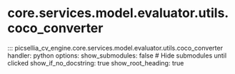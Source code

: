 # core.services.model.evaluator.utils.coco_converter

::: picsellia_cv_engine.core.services.model.evaluator.utils.coco_converter
    handler: python
    options:
        show_submodules: false  # Hide submodules until clicked
        show_if_no_docstring: true
        show_root_heading: true
